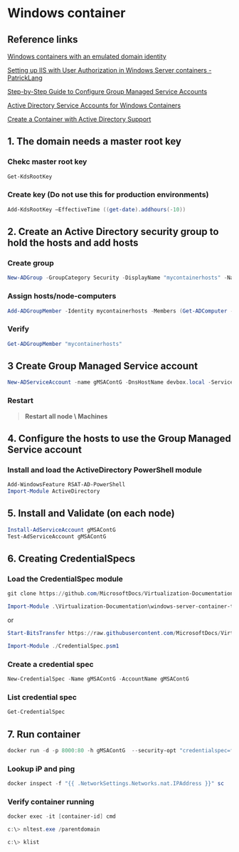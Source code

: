 # Windows container

## Reference links

[Windows containers with an emulated domain identity](https://github.com/MicrosoftDocs/Virtualization-Documentation/tree/b1960f4da9731f85ddf672fa3cf956a313a78f5b/windows-server-container-tools/ServiceAccounts)

[Setting up IIS with User Authorization in Windows Server containers - PatrickLang](https://gist.github.com/PatrickLang/27c743782fca17b19bf94490cbb6f960)

[Step-by-Step Guide to Configure Group Managed Service Accounts](http://blog.windowsserversecurity.com/2015/01/27/step-by-step-guide-to-configure-group-managed-service-accounts/ )

[Active Directory Service Accounts for Windows Containers](https://docs.microsoft.com/en-us/virtualization/windowscontainers/manage-containers/manage-serviceaccounts )

[Create a Container with Active Directory Support](<https://blogs.msdn.microsoft.com/containerstuff/2017/01/30/create-a-container-with-active-directory-support/> )

## 1. The domain needs a master root key

### Chekc master root key

```powershell
Get-KdsRootKey
```

### Create key (**Do not use this for production environments**)

```powershell
Add-KdsRootKey –EffectiveTime ((get-date).addhours(-10))
```

## 2. Create an Active Directory security group to hold the hosts and add hosts

### Create group

```powershell
New-ADGroup -GroupCategory Security -DisplayName "mycontainerhosts" -Name mycontainerhosts -GroupScope Universal
```

### Assign hosts/node-computers

```powershell
Add-ADGroupMember -Identity mycontainerhosts -Members (Get-ADComputer -Identity doc-cli-srv16)
```

### Verify

```powershell
Get-ADGroupMember "mycontainerhosts"
```

## 3 Create Group Managed Service account

```powershell
New-ADServiceAccount -name gMSAContG -DnsHostName devbox.local -ServicePrincipalNames http/gMSAContG.devbox.local -PrincipalsAllowedToRetrieveManagedPassword mycontainerhosts
```

### Restart

> **Restart all node \ Machines**

## 4. Configure the hosts to use the Group Managed Service account

### Install and load the ActiveDirectory PowerShell module

```powershell
Add-WindowsFeature RSAT-AD-PowerShell
Import-Module ActiveDirectory
```

## 5. Install and Validate (on each node)

```powershell
Install-AdServiceAccount gMSAContG
Test-AdServiceAccount gMSAContG
```

## 6. Creating CredentialSpecs

### Load the CredentialSpec module

```powershell
git clone https://github.com/MicrosoftDocs/Virtualization-Documentation.git

Import-Module .\Virtualization-Documentation\windows-server-container-tools\ServiceAccounts\CredentialSpec.psm1
```

or

```powershell
Start-BitsTransfer https://raw.githubusercontent.com/MicrosoftDocs/Virtualization-Documentation/b1960f4da9731f85ddf672fa3cf956a313a78f5b/windows-server-container-tools/ServiceAccounts/CredentialSpec.psm1

Import-Module ./CredentialSpec.psm1
```

### Create a credential spec

```powershell
New-CredentialSpec -Name gMSAContG -AccountName gMSAContG
```

### List credential spec

```powershell
Get-CredentialSpec
```

## 7. Run container

```powershell
docker run -d -p 8000:80 -h gMSAContG  --security-opt "credentialspec=file://gMSAContG.json" --name sc sc
```

### Lookup iP and ping

```powershell
docker inspect -f "{{ .NetworkSettings.Networks.nat.IPAddress }}" sc
```

### Verify container running

```powershell
docker exec -it [container-id] cmd

c:\> nltest.exe /parentdomain

c:\> klist
```
